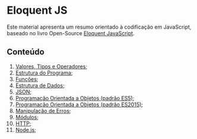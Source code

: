 # Eloquent JS
Este material apresenta um resumo orientado à codificação em JavaScript, baseado no livro Open-Source
[Eloquent JavaScript](http://braziljs.github.io/eloquente-javascript/).

## Conteúdo
1. [Valores, Tipos e Operadores](https://github.com/cristiancmello/eloquent-js/blob/master/valores_tipos_operadores.md);
2. [Estrutura do Programa](https://github.com/cristiancmello/eloquent-js/blob/master/estrutura_do_programa.md);
3. [Funções](https://github.com/cristiancmello/eloquent-js/blob/master/funcoes.md);
4. [Estrutura de Dados](https://github.com/cristiancmello/eloquent-js/blob/master/estrutura_de_dados.md);
5. [JSON](https://github.com/cristiancmello/eloquent-js/blob/master/json.md);
6. [Programação Orientada a Objetos (padrão ES5)](https://github.com/cristiancmello/eloquent-js/blob/master/poo_es5.md);
7. [Programação Orientada a Objetos (padrão ES2015)](https://github.com/cristiancmello/eloquent-js/blob/master/poo_es2015.md);
8. [Manipulação de Erros](https://github.com/cristiancmello/eloquent-js/blob/master/manipulacao_de_erros.md);
9. [Módulos](https://github.com/cristiancmello/eloquent-js/blob/master/modulos.md);
10. [HTTP](https://github.com/cristiancmello/eloquent-js/blob/master/http.md);
11. [Node.js](https://github.com/cristiancmello/eloquent-js/blob/master/nodejs.md);